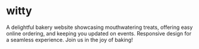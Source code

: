 # witty
 A delightful bakery website showcasing mouthwatering treats, offering easy online ordering, and keeping you updated on events. Responsive design for a seamless experience. Join us in the joy of baking! 
